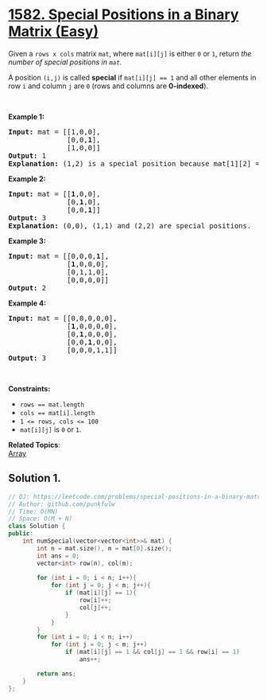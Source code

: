 # [1582. Special Positions in a Binary Matrix (Easy)](https://leetcode.com/problems/special-positions-in-a-binary-matrix/)

<p>Given a&nbsp;<code>rows x cols</code>&nbsp;matrix&nbsp;<code>mat</code>,&nbsp;where <code>mat[i][j]</code> is either <code>0</code> or <code>1</code>,&nbsp;return <em>the number of special positions in <code>mat</code>.</em></p>

<p>A position <code>(i,j)</code> is called <strong>special</strong>&nbsp;if&nbsp;<code>mat[i][j] == 1</code> and all other elements in row <code>i</code>&nbsp;and column <code>j</code>&nbsp;are <code>0</code> (rows and columns are <strong>0-indexed</strong>).</p>

<p>&nbsp;</p>
<p><strong>Example 1:</strong></p>

<pre><strong>Input:</strong> mat = [[1,0,0],
&nbsp;             [0,0,<strong>1</strong>],
&nbsp;             [1,0,0]]
<strong>Output:</strong> 1
<strong>Explanation:</strong> (1,2) is a special position because mat[1][2] == 1 and all other elements in row 1 and column 2 are 0.
</pre>

<p><strong>Example 2:</strong></p>

<pre><strong>Input:</strong> mat = [[<strong>1</strong>,0,0],
&nbsp;             [0,<strong>1</strong>,0],
&nbsp;             [0,0,<strong>1</strong>]]
<strong>Output:</strong> 3
<strong>Explanation:</strong> (0,0), (1,1) and (2,2) are special positions. 
</pre>

<p><strong>Example 3:</strong></p>

<pre><strong>Input:</strong> mat = [[0,0,0,<strong>1</strong>],
&nbsp;             [<strong>1</strong>,0,0,0],
&nbsp;             [0,1,1,0],
&nbsp;             [0,0,0,0]]
<strong>Output:</strong> 2
</pre>

<p><strong>Example 4:</strong></p>

<pre><strong>Input:</strong> mat = [[0,0,0,0,0],
&nbsp;             [<strong>1</strong>,0,0,0,0],
&nbsp;             [0,<strong>1</strong>,0,0,0],
&nbsp;             [0,0,<strong>1</strong>,0,0],
&nbsp;             [0,0,0,1,1]]
<strong>Output:</strong> 3
</pre>

<p>&nbsp;</p>
<p><strong>Constraints:</strong></p>

<ul>
	<li><code>rows == mat.length</code></li>
	<li><code>cols == mat[i].length</code></li>
	<li><code>1 &lt;= rows, cols &lt;= 100</code></li>
	<li><code>mat[i][j]</code> is <code>0</code> or <code>1</code>.</li>
</ul>


**Related Topics**:  
[Array](https://leetcode.com/tag/array/)


## Solution 1.

```cpp
// OJ: https://leetcode.com/problems/special-positions-in-a-binary-matrix/
// Author: github.com/punkfulw
// Time: O(MN)
// Space: O(M + N)
class Solution {
public:
    int numSpecial(vector<vector<int>>& mat) {
        int n = mat.size(), m = mat[0].size();
        int ans = 0;
        vector<int> row(n), col(m);
        
        for (int i = 0; i < n; i++){
            for (int j = 0; j < m; j++){
                if (mat[i][j] == 1){
                    row[i]++;
                    col[j]++;
                }
            }
        }
        for (int i = 0; i < n; i++)
            for (int j = 0; j < m; j++)
                if (mat[i][j] == 1 && col[j] == 1 && row[i] == 1)
                    ans++;

        return ans;
    }
};
```
